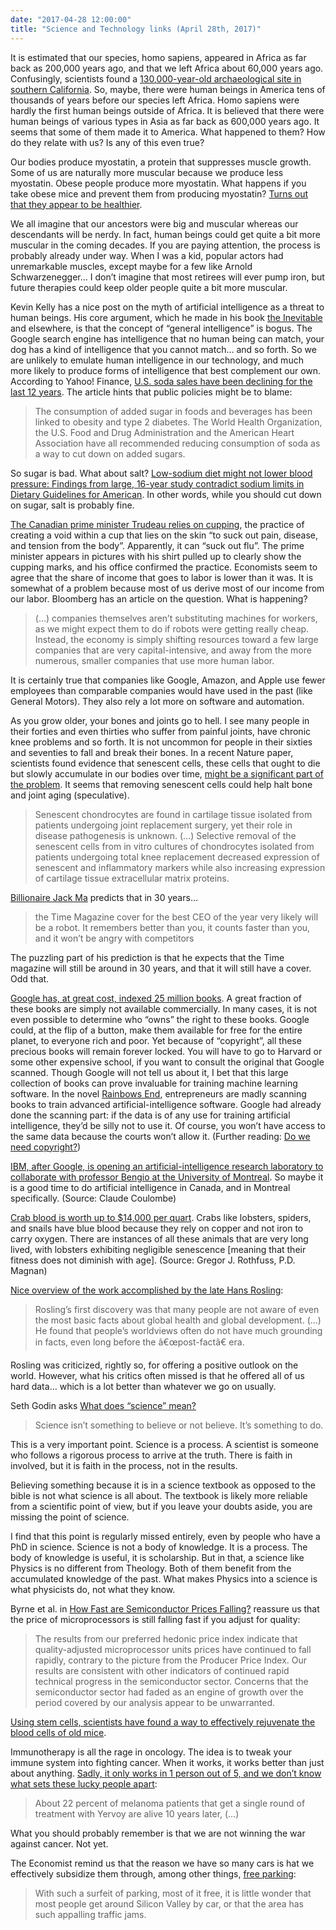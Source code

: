```yaml
---
date: "2017-04-28 12:00:00"
title: "Science and Technology links (April 28th, 2017)"
---
```




It is estimated that our species, homo sapiens, appeared in Africa as far back as 200,000 years ago, and that we left Africa about 60,000 years ago. Confusingly, scientists found a [130,000-year-old archaeological site in southern California](https://www.nature.com/nature/journal/v544/n7651/full/nature22065.html). So, maybe, there were human beings in America tens of thousands of years before our species left Africa. Homo sapiens were hardly the first human beings outside of Africa. It is believed that there were human beings of various types in Asia as far back as 600,000 years ago. It seems that some of them made it to America. What happened to them? How do they relate with us? Is any of this even true?

Our bodies produce myostatin, a protein that suppresses muscle growth. Some of us are naturally more muscular because we produce less myostatin. Obese people produce more myostatin. What happens if you take obese mice and prevent them from producing myostatin? [Turns out that they appear to be healthier](https://www.sciencedaily.com/releases/2017/04/170425153812.htm).

We all imagine that our ancestors were big and muscular whereas our descendants will be nerdy. In fact, human beings could get quite a bit more muscular in the coming decades. If you are paying attention, the process is probably already under way. When I was a kid, popular actors had unremarkable muscles, except maybe for a few like Arnold Schwarzenegger&hellip; I don&rsquo;t imagine that most retirees will ever pump iron, but future therapies could keep older people quite a bit more muscular.

Kevin Kelly has a nice post on the myth of artificial intelligence as a threat to human beings. His core argument, which he made in his book [the Inevitable](https://www.amazon.com/Inevitable-Understanding-Technological-Forces-Future/dp/0525428089/) and elsewhere, is that the concept of &ldquo;general intelligence&rdquo; is bogus. The Google search engine has intelligence that no human being can match, your dog has a kind of intelligence that you cannot match&hellip; and so forth. So we are unlikely to emulate human intelligence in our technology, and much more likely to produce forms of intelligence that best complement our own.
According to Yahoo! Finance, [U.S. soda sales have been declining for the last 12 years](https://finance.yahoo.com/news/u-soda-sales-drops-12th-184208548.html). The article hints that public policies might be to blame:

> The consumption of added sugar in foods and beverages has been linked to obesity and type 2 diabetes. The World Health Organization, the U.S. Food and Drug Administration and the American Heart Association have all recommended reducing consumption of soda as a way to cut down on added sugars.


So sugar is bad. What about salt? [Low-sodium diet might not lower blood pressure: Findings from large, 16-year study contradict sodium limits in Dietary Guidelines for American](https://www.sciencedaily.com/releases/2017/04/170425124909.htm). In other words, while you should cut down on sugar, salt is probably fine.

[The Canadian prime minister Trudeau relies on cupping](http://news.nationalpost.com/health/justin-trudeau-uses-cupping-ancient-skin-therapy-popular-among-athletes-celebrities-photos-reveal), the practice of creating a void within a cup that lies on the skin &ldquo;to suck out pain, disease, and tension from the body&rdquo;. Apparently, it can &ldquo;suck out flu&rdquo;. The prime minister appears in pictures with his shirt pulled up to clearly show the cupping marks, and his office confirmed the practice.
Economists seem to agree that the share of income that goes to labor is lower than it was. It is somewhat of a problem because most of us derive most of our income from our labor. Bloomberg has an article on the question. What is happening?

> (&hellip;) companies themselves aren&rsquo;t substituting machines for workers, as we might expect them to do if robots were getting really cheap. Instead, the economy is simply shifting resources toward a few large companies that are very capital-intensive, and away from the more numerous, smaller companies that use more human labor.


It is certainly true that companies like Google, Amazon, and Apple use fewer employees than comparable companies would have used in the past (like General Motors). They also rely a lot more on software and automation.

As you grow older, your bones and joints go to hell. I see many people in their forties and even thirties who suffer from painful joints, have chronic knee problems and so forth. It is not uncommon for people in their sixties and seventies to fall and break their bones. In a recent Nature paper, scientists found evidence that senescent cells, these cells that ought to die but slowly accumulate in our bodies over time, [might be a significant part of the problem](http://www.nature.com/nm/journal/vaop/ncurrent/full/nm.4324.html). It seems that removing senescent cells could help halt bone and joint aging (speculative).

> Senescent chondrocytes are found in cartilage tissue isolated from patients undergoing joint replacement surgery, yet their role in disease pathogenesis is unknown. (&hellip;) Selective removal of the senescent cells from in vitro cultures of chondrocytes isolated from patients undergoing total knee replacement decreased expression of senescent and inflammatory markers while also increasing expression of cartilage tissue extracellular matrix proteins.

[Billionaire Jack Ma](http://www.cnbc.com/2017/04/24/jack-ma-robots-ai-internet-decades-of-pain.html) predicts that in 30 years&hellip;

>  the Time Magazine cover for the best CEO of the year very likely will be a robot. It remembers better than you, it counts faster than you, and it won&rsquo;t be angry with competitors


The puzzling part of his prediction is that he expects that the Time magazine will still be around in 30 years, and that it will still have a cover. Odd that.

[Google has, at great cost, indexed 25 million books](https://www.theatlantic.com/technology/archive/2017/04/the-tragedy-of-google-books/523320/). A great fraction of these books are simply not available commercially. In many cases, it is not even possible to determine who &ldquo;owns&rdquo; the right to these books. Google could, at the flip of a button, make them available for free for the entire planet, to everyone rich and poor. Yet because of &ldquo;copyright&rdquo;, all these precious books will remain forever locked. You will have to go to Harvard or some other expensive school, if you want to consult the original that Google scanned. Though Google will not tell us about it, I bet that this large collection of books can prove invaluable for training machine learning software. In the novel [Rainbows End](/lemire/blog/2015/09/04/revisiting-vernor-vinges-predictions-for-2025/), entrepreneurs are madly scanning books to train advanced artificial-intelligence software. Google had already done the scanning part: if the data is of any use for training artificial intelligence, they&rsquo;d be silly not to use it. Of course, you won&rsquo;t have access to the same data because the courts won&rsquo;t allow it. (Further reading: [Do we need copyright?](/lemire/blog/2012/03/22/do-we-need-copyright/))

[IBM, after Google, is opening an artificial-intelligence research laboratory to collaborate with professor Bengio at the University of Montreal](http://nouvelles.umontreal.ca/article/2017/04/20/ibm-ouvrira-un-laboratoire-a-montreal-pour-collaborer-avec-le-mila/). So maybe it is a good time to do artificial intelligence in Canada, and in Montreal specifically. (Source: Claude Coulombe)

[Crab blood is worth up to $14,000 per quart](http://www.popularmechanics.com/science/health/a26038/the-blood-of-the-crab/). Crabs like lobsters, spiders, and snails have blue blood because they rely on copper and not iron to carry oxygen. There are instances of all these animals that are very long lived, with lobsters exhibiting negligible senescence [meaning that their fitness does not diminish with age]. (Source: Gregor J. Rothfuss, P.D. Magnan)

[Nice overview of the work accomplished by the late Hans Rosling](http://blogs.bmj.com/bmj/2017/02/14/seeing-human-lives-in-spreadsheets-the-work-of-hans-rosling/):

> Rosling&rsquo;s first discovery was that many people are not aware of even the most basic facts about global health and global development. (&hellip;) He found that people&rsquo;s worldviews often do not have much grounding in facts, even long before the â€œpost-factâ€ era.


Rosling was criticized, rightly so, for offering a positive outlook on the world. However, what his critics often missed is that he offered all of us hard data&hellip; which is a lot better than whatever we go on usually.

Seth Godin asks [What does &ldquo;science&rdquo; mean?](http://sethgodin.typepad.com/seths_blog/2017/04/what-does-science-mean.html)

> Science isn&rsquo;t something to believe or not believe. It&rsquo;s something to do.


This is a very important point. Science is a process. A scientist is someone who follows a rigorous process to arrive at the truth. There is faith in involved, but it is faith in the process, not in the results.

Believing something because it is in a science textbook as opposed to the bible is not what science is all about. The textbook is likely more reliable from a scientific point of view, but if you leave your doubts aside, you are missing the point of science.

I find that this point is regularly missed entirely, even by people who have a PhD in science. Science is not a body of knowledge. It is a process. The body of knowledge is useful, it is scholarship. But in that, a science like Physics is no different from Theology. Both of them benefit from the accumulated knowledge of the past. What makes Physics into a science is what physicists do, not what they know.

Byrne et al. in [How Fast are Semiconductor Prices Falling?](http://onlinelibrary.wiley.com/doi/10.1111/roiw.12308/abstract?campaign=wolearlyview) reassure us that the price of microprocessors is still falling fast if you adjust for quality:

> The results from our preferred hedonic price index indicate that quality-adjusted microprocessor units prices have continued to fall rapidly, contrary to the picture from the Producer Price Index. Our results are consistent with other indicators of continued rapid technical progress in the semiconductor sector. Concerns that the semiconductor sector had faded as an engine of growth over the period covered by our analysis appear to be unwarranted.



[Using stem cells, scientists have found a way to effectively rejuvenate the blood cells of old mice](https://www.nature.com/articles/ncomms14533).

Immunotherapy is all the rage in oncology. The idea is to tweak your immune system into fighting cancer. When it works, it works better than just about anything. [Sadly, it only works in 1 person out of 5, and we don&rsquo;t know what sets these lucky people apart](https://www.technologyreview.com/s/604086/immunotherapy-pioneer-james-allison-has-unfinished-business-with-cancer/):

> About 22 percent of melanoma patients that get a single round of treatment with Yervoy are alive 10 years later, (&hellip;)


What you should probably remember is that we are not winning the war against cancer. Not yet.

The Economist remind us that the reason we have so many cars is hat we effectively subsidize them through, among other things, [free parking](http://www.economist.com/news/briefing/21720269-dont-let-people-park-free-how-not-create-traffic-jams-pollution-and-urban-sprawl):

> With such a surfeit of parking, most of it free, it is little wonder that most people get around Silicon Valley by car, or that the area has such appalling traffic jams.


